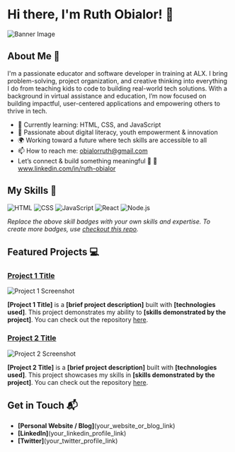 # Hi there, I'm Ruth Obialor! 👋

![Banner Image](your_banner_image_url_here)

## About Me 🚀

I'm a passionate educator and software developer in training at ALX. I bring problem-solving, project organization, and creative thinking into everything I do from teaching kids to code to building real-world tech solutions. With a background in virtual assistance and education, I’m now focused on building impactful, user-centered applications and empowering others to thrive in tech.
- 🌱 Currently learning: HTML, CSS, and JavaScript
- 🌱 Passionate about digital literacy, youth empowerment & innovation
- 🌍 Working toward a future where tech skills are accessible to all
- 📫 How to reach me: obialorruth@gmail.com
- Let’s connect & build something meaningful 🚀
📍 www.linkedin.com/in/ruth-obialor

## My Skills 🧠

![HTML](https://img.shields.io/badge/-HTML-E34F26?style=flat-square&logo=html5&logoColor=white)
![CSS](https://img.shields.io/badge/-CSS-1572B6?style=flat-square&logo=css3&logoColor=white)
![JavaScript](https://img.shields.io/badge/-JavaScript-F7DF1E?style=flat-square&logo=javascript&logoColor=black)
![React](https://img.shields.io/badge/-React-61DAFB?style=flat-square&logo=react&logoColor=black)
![Node.js](https://img.shields.io/badge/-Node.js-339933?style=flat-square&logo=node.js&logoColor=white)

*Replace the above skill badges with your own skills and expertise. To create more badges, use [checkout this repo](https://github.com/alexandresanlim/Badges4-README.md-Profile).*

## Featured Projects 💻

### [Project 1 Title](project_1_link)

![Project 1 Screenshot](project_1_screenshot_url)

**[Project 1 Title]** is a **[brief project description]** built with **[technologies used]**. This project demonstrates my ability to **[skills demonstrated by the project]**. You can check out the repository [here](project_1_repository_link).

### [Project 2 Title](project_2_link)

![Project 2 Screenshot](project_2_screenshot_url)

**[Project 2 Title]** is a **[brief project description]** built with **[technologies used]**. This project showcases my skills in **[skills demonstrated by the project]**. You can check out the repository [here](project_2_repository_link).

## Get in Touch 📬

- **[Personal Website / Blog]**(your_website_or_blog_link)
- **[LinkedIn]**(your_linkedin_profile_link)
- **[Twitter]**(your_twitter_profile_link)


